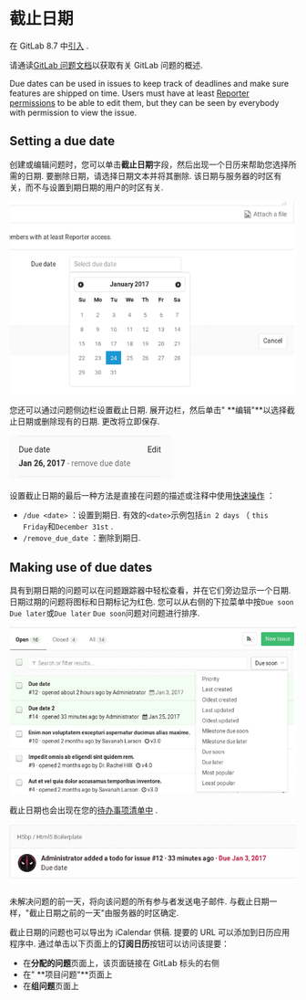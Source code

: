 # 截止日期[](#截止日期 "Permalink")

在 GitLab 8.7 中[引入](https://gitlab.com/gitlab-org/gitlab-foss/-/merge_requests/3614) .

请通读[GitLab 问题文档](index.html)以获取有关 GitLab 问题的概述.

Due dates can be used in issues to keep track of deadlines and make sure features are shipped on time. Users must have at least [Reporter permissions](../../permissions.html) to be able to edit them, but they can be seen by everybody with permission to view the issue.

## Setting a due date[](#setting-a-due-date "Permalink")

创建或编辑问题时，您可以单击**截止日期**字段，然后出现一个日历来帮助您选择所需的日期. 要删除日期，请选择日期文本并将其删除. 该日期与服务器的时区有关，而不与设置到期日期的用户的时区有关.

[![Create a due date](img/36abd47af07b3b82f814e74be4619b4d.png)](img/due_dates_create.png)

您还可以通过问题侧边栏设置截止日期. 展开边栏，然后单击" **编辑"**以选择截止日期或删除现有的日期. 更改将立即保存.

[![Edit a due date via the sidebar](img/2dde5152cc249727c2d1016051d52131.png)](img/due_dates_edit_sidebar.png)

设置截止日期的最后一种方法是直接在问题的描述或注释中使用[快速操作](../quick_actions.html) ：

*   `/due <date>` ：设置到期日. 有效的`<date>`示例包括`in 2 days` （ `this Friday`和`December 31st` .
*   `/remove_due_date` ：删除到期日.

## Making use of due dates[](#making-use-of-due-dates "Permalink")

具有到期日期的问题可以在问题跟踪器中轻松查看，并在它们旁边显示一个日期. 日期过期的问题将图标和日期标记为红色. 您可以从右侧的下拉菜单中按`Due soon` `Due later`或`Due later` `Due soon`问题对问题进行排序.

[![Issues with due dates in the issues index page](img/371d1ca1640afbd824acc19b18bc40c9.png)](img/due_dates_issues_index_page.png)

截止日期也会出现在您的[待办事项清单中](../../todos.html) .

[![Issues with due dates in the todos](img/9d0b2e21b9be06d263674db132420176.png)](img/due_dates_todos.png)

未解决问题的前一天，将向该问题的所有参与者发送电子邮件. 与截止日期一样，"截止日期之前的一天"由服务器的时区确定.

截止日期的问题也可以导出为 iCalendar 供稿. 提要的 URL 可以添加到日历应用程序中. 通过单击以下页面上的**订阅日历**按钮可以访问该提要：

*   在**分配的问题**页面上，该页面链接在 GitLab 标头的右侧
*   在" **项目问题"**页面上
*   在**组问题**页面上